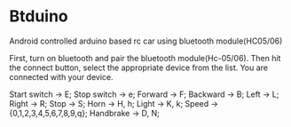 # Btduino
Android controlled arduino based rc car using bluetooth module(HC05/06)


First, turn on bluetooth and pair the bluetooth module(Hc-05/06). Then hit the connect button, select the appropriate device from the list.
You are connected with your device.

Start switch -> E; 
Stop switch -> e; 
Forward -> F; 
Backward -> B; 
Left -> L; 
Right -> R; 
Stop -> S; 
Horn -> H, h; 
Light -> K, k; 
Speed -> {0,1,2,3,4,5,6,7,8,9,q}; 
Handbrake -> D, N;

